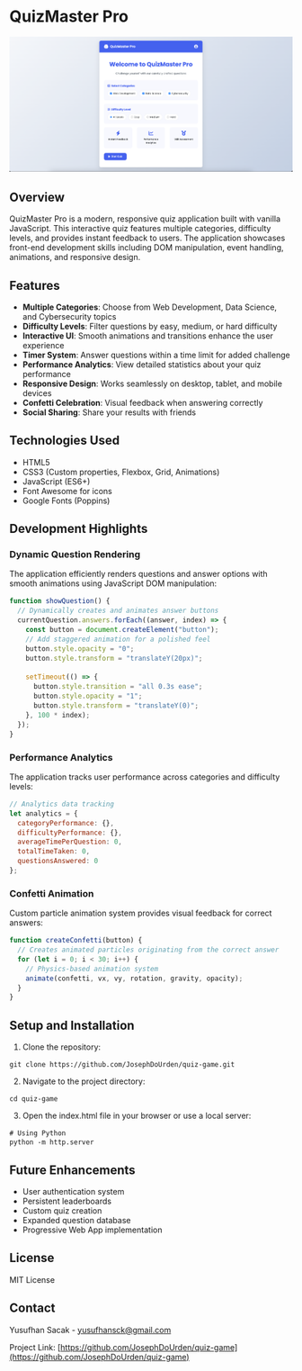 # QuizMaster Pro

![QuizMaster Pro Screenshot](screenshot.png)

## Overview

QuizMaster Pro is a modern, responsive quiz application built with vanilla JavaScript. This interactive quiz features multiple categories, difficulty levels, and provides instant feedback to users. The application showcases front-end development skills including DOM manipulation, event handling, animations, and responsive design.

## Features

- **Multiple Categories**: Choose from Web Development, Data Science, and Cybersecurity topics
- **Difficulty Levels**: Filter questions by easy, medium, or hard difficulty
- **Interactive UI**: Smooth animations and transitions enhance the user experience
- **Timer System**: Answer questions within a time limit for added challenge
- **Performance Analytics**: View detailed statistics about your quiz performance
- **Responsive Design**: Works seamlessly on desktop, tablet, and mobile devices
- **Confetti Celebration**: Visual feedback when answering correctly
- **Social Sharing**: Share your results with friends

## Technologies Used

- HTML5
- CSS3 (Custom properties, Flexbox, Grid, Animations)
- JavaScript (ES6+)
- Font Awesome for icons
- Google Fonts (Poppins)

## Development Highlights

### Dynamic Question Rendering

The application efficiently renders questions and answer options with smooth animations using JavaScript DOM manipulation:

```javascript
function showQuestion() {
  // Dynamically creates and animates answer buttons
  currentQuestion.answers.forEach((answer, index) => {
    const button = document.createElement("button");
    // Add staggered animation for a polished feel
    button.style.opacity = "0";
    button.style.transform = "translateY(20px)";
    
    setTimeout(() => {
      button.style.transition = "all 0.3s ease";
      button.style.opacity = "1";
      button.style.transform = "translateY(0)";
    }, 100 * index);
  });
}
```

### Performance Analytics

The application tracks user performance across categories and difficulty levels:

```javascript
// Analytics data tracking
let analytics = {
  categoryPerformance: {},
  difficultyPerformance: {},
  averageTimePerQuestion: 0,
  totalTimeTaken: 0,
  questionsAnswered: 0
};
```

### Confetti Animation

Custom particle animation system provides visual feedback for correct answers:

```javascript
function createConfetti(button) {
  // Creates animated particles originating from the correct answer
  for (let i = 0; i < 30; i++) {
    // Physics-based animation system
    animate(confetti, vx, vy, rotation, gravity, opacity);
  }
}
```

## Setup and Installation

1. Clone the repository:
```
git clone https://github.com/JosephDoUrden/quiz-game.git
```

2. Navigate to the project directory:
```
cd quiz-game
```

3. Open the index.html file in your browser or use a local server:
```
# Using Python
python -m http.server
```

## Future Enhancements

- User authentication system
- Persistent leaderboards
- Custom quiz creation
- Expanded question database
- Progressive Web App implementation

## License

MIT License

## Contact

Yusufhan Sacak - [yusufhansck@gmail.com](mailto:yusufhansck@gmail.com)

Project Link: [https://github.com/JosephDoUrden/quiz-game](https://github.com/JosephDoUrden/quiz-game)
